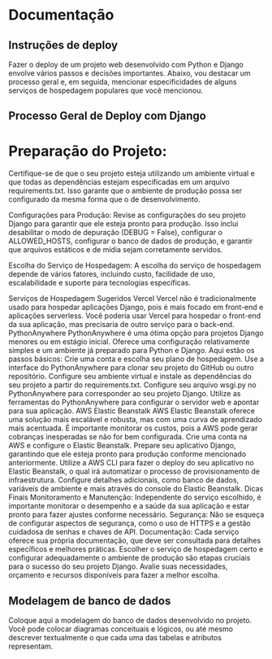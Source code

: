 # Documentação

## Instruções de deploy

Fazer o deploy de um projeto web desenvolvido com Python e Django envolve vários passos e decisões importantes. Abaixo, vou destacar um processo geral e, em seguida, mencionar especificidades de alguns serviços de hospedagem populares que você mencionou.

## Processo Geral de Deploy com Django
# Preparação do Projeto: 
Certifique-se de que o seu projeto esteja utilizando um ambiente virtual e que todas as dependências estejam especificadas em um arquivo requirements.txt. Isso garante que o ambiente de produção possa ser configurado da mesma forma que o de desenvolvimento.

Configurações para Produção: Revise as configurações do seu projeto Django para garantir que ele esteja pronto para produção. Isso inclui desabilitar o modo de depuração (DEBUG = False), configurar o ALLOWED_HOSTS, configurar o banco de dados de produção, e garantir que arquivos estáticos e de mídia sejam corretamente servidos.

Escolha do Serviço de Hospedagem: A escolha do serviço de hospedagem depende de vários fatores, incluindo custo, facilidade de uso, escalabilidade e suporte para tecnologias específicas.

Serviços de Hospedagem Sugeridos
Vercel
Vercel não é tradicionalmente usado para hospedar aplicações Django, pois é mais focado em front-end e aplicações serverless. Você poderia usar Vercel para hospedar o front-end da sua aplicação, mas precisaria de outro serviço para o back-end.
PythonAnywhere
PythonAnywhere é uma ótima opção para projetos Django menores ou em estágio inicial. Oferece uma configuração relativamente simples e um ambiente já preparado para Python e Django. Aqui estão os passos básicos:
Crie uma conta e escolha seu plano de hospedagem.
Use a interface do PythonAnywhere para clonar seu projeto do GitHub ou outro repositório.
Configure seu ambiente virtual e instale as dependências do seu projeto a partir do requirements.txt.
Configure seu arquivo wsgi.py no PythonAnywhere para corresponder ao seu projeto Django.
Utilize as ferramentas do PythonAnywhere para configurar o servidor web e apontar para sua aplicação.
AWS Elastic Beanstalk
AWS Elastic Beanstalk oferece uma solução mais escalável e robusta, mas com uma curva de aprendizado mais acentuada. É importante monitorar os custos, pois a AWS pode gerar cobranças inesperadas se não for bem configurada.
Crie uma conta na AWS e configure o Elastic Beanstalk.
Prepare seu aplicativo Django, garantindo que ele esteja pronto para produção conforme mencionado anteriormente.
Utilize a AWS CLI para fazer o deploy do seu aplicativo no Elastic Beanstalk, o qual irá automatizar o processo de provisionamento de infraestrutura.
Configure detalhes adicionais, como banco de dados, variáveis de ambiente e mais através do console do Elastic Beanstalk.
Dicas Finais
Monitoramento e Manutenção: Independente do serviço escolhido, é importante monitorar o desempenho e a saúde da sua aplicação e estar pronto para fazer ajustes conforme necessário.
Segurança: Não se esqueça de configurar aspectos de segurança, como o uso de HTTPS e a gestão cuidadosa de senhas e chaves de API.
Documentação: Cada serviço oferece sua própria documentação, que deve ser consultada para detalhes específicos e melhores práticas.
Escolher o serviço de hospedagem certo e configurar adequadamente o ambiente de produção são etapas cruciais para o sucesso do seu projeto Django. Avalie suas necessidades, orçamento e recursos disponíveis para fazer a melhor escolha.

## Modelagem de banco de dados

Coloque aqui a modelagem do banco de dados desenvolvido no projeto. Você pode colocar diagramas conceituais e lógicos, ou até mesmo descrever textualmente o que cada uma das tabelas e atributos representam. 
